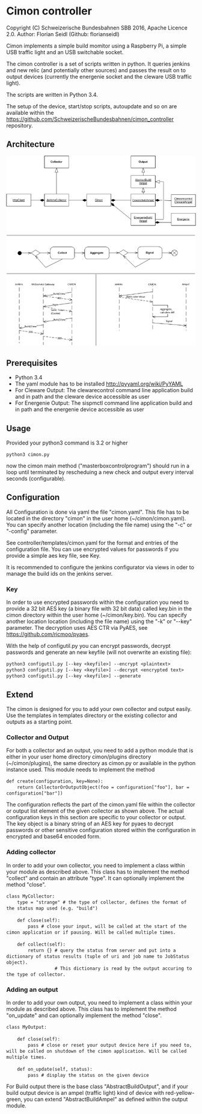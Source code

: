 # Cimon controller
Copyright (C) Schweizerische Bundesbahnen SBB 2016, Apache Licence 2.0. Author: Florian Seidl (Github: florianseidl) 

Cimon implements a simple build momitor using a Raspberry Pi, a simple USB traffic light and an USB switchable socket. 

The cimon controller is a set of scripts written in python. It queries jenkins and new relic (and potentially other sources) and passes the result on to output devices (currently the energenie socket and the cleware USB traffic light).

The scripts are written in Python 3.4.

The setup of the device, start/stop scripts, autoupdate and so on are available within the https://github.com/SchweizerischeBundesbahnen/cimon_controller repository.

## Architecture

![CIMON Architecture see cimon.vsd and cimon.png](cimon.png "CIMON Architecture")

## Prerequisites
- Python 3.4
- The yaml module has to be installed http://pyyaml.org/wiki/PyYAML
- For Cleware Output: The clewarecontrol command line application build and in path and the cleware device accessible as user
- For Energenie Output: The sispmctl command line application build and in path and the energenie device accessible as user

## Usage
Provided your python3 command is 3.2 or higher

    python3 cimon.py
 
now the cimon main method ("masterboxcontrolprogram") should run in a loop until terminated by rescheduing a new check and output every interval seconds (configurable).

## Configuration
All Configuration is done via yaml the file "cimon.yaml". This file has to be located in the directory "cimon" in the user home (~/cimon/cimon.yaml). You can specify another location (including the file name) using the "-c" or "-config" parameter.

See controller/templates/cimon.yaml for the format and entries of the configuration file. You can use encrypted values for passwords if you provide a simple aes key file, see Key.

It is recommended to configure the jenkins configurator via views in oder to manage the build ids on the jenkins server.

### Key
In order to use encrypted passwords within the configuration you need to provide a 32 bit AES key (a binary file with 32 bit data) called key.bin in the cimon directory within the user home (~/cimon/key.bin). You can specify another location location (including the file name) using the "-k" or "--key" parameter. The decryption uses AES CTR via PyAES, see https://github.com/ricmoo/pyaes.

With the help of configutil.py you can encrypt passwords, decrypt passwords and generate an new keyfile (will not overwrite an existing file):

    python3 configutil.py [--key <keyfile>] --encrypt <plaintext>
    python3 configutil.py [--key <keyfile>] --decrypt <encrypted text>
    python3 configutil.py [--key <keyfile>] --generate
 
## Extend
The cimon is designed for you to add your own collector and output easily. Use the templates in templates directory or the existing collector and outputs as a starting point.

### Collector and Output
For both a collector and an output, you need to add a python module that is either in your user home directory cimon/plugins directory (~/cimon/plugins), the same directory as cimon.py or available in the python instance used. This module needs to implement the method

    def create(configuration, key=None):
        return CollectorOrOutputObject(foo = configuration["foo"], bar = configuration["bar"])

The configuration reflects the part of the cimon.yaml file within the collector or output list element of the given collector as shown above. The actual configuration keys in this section are specific to your collector or output. 
The key object is a binary string of an AES key for pyaes to decrypt passwords or other sensitive configuration stored within the configuration in encrypted and base64 encoded form.

### Adding collector
In order to add your own collector, you need to implement a class within your module as described above. This class has to implement the method "collect" and contain an attribute "type". It can optionally implement the method "close".

    class MyCollector:
        type = "strange" # the type of collector, defines the format of the status map used (e.g. "build")
    
        def close(self):
            pass # close your input, will be called at the start of the cimon application or if pausing. Will be called multiple times.

        def collect(self):
            return {} # query the status from server and put into a dictionary of status results (tuple of uri and job name to JobStatus object). 
                      # This dictionary is read by the output accuring to the type of collector.

### Adding an output
In order to add your own output, you need to implement a class within your module as described above. This class has to implement the method "on_update" and can optionally implement the method "close".
  
    class MyOutput:
    
        def close(self):
            pass # close or reset your output device here if you need to, will be called on shutdown of the cimon application. Will be called multiple times.
            
        def on_update(self, status):
            pass # display the status on the given device

For Build output there is the base class "AbstractBuildOutput", and if your build output device is an ampel (traffic light) kind of device with red-yellow-green, you can extend "AbstractBuildAmpel" as defined within the output module.